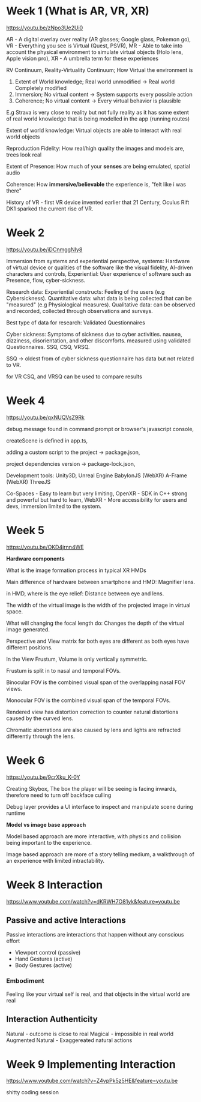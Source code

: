 # Week 1 (What is AR, VR, XR)
https://youtu.be/zNpo3Ue2Ui0

AR - A digital overlay over reality (AR glasses; Google glass, Pokemon go),
VR - Everything you see is Virtual (Quest, PSVR),
MR - Able to take into account the physical environment to simulate virtual objects (Holo lens, Apple vision pro),
XR - A umbrella term for these experiences

RV Continuum, Reality-Virtuality Continuum; How Virtual the environment is
1. Extent of World knowledge; Real world unmodified -> Real world Completely modified
2. Immersion; No virtual content -> System supports every possible action
3. Coherence; No virtual content -> Every virtual behavior is plausible
   
E.g Strava is very close to reality but not fully reality as it has some extent of real world knowledge that is being modelled in the app (running routes)

Extent of world knowledge: Virtual objects are able to interact with real world objects

Reproduction Fidelity: How real/high quality the images and models are, trees look real

Extent of Presence: How much of your **senses** are being emulated, spatial audio

Coherence: How **immersive/believable** the experience is, "felt like i was there"

History of VR - first VR device invented earlier that 21 Century, Oculus Rift DK1 sparked the current rise of VR.

# Week 2
https://youtu.be/iDCnmggNIy8

Immersion from systems and experiential perspective,
systems: Hardware of virtual device or qualities of the software like the visual fidelity, AI-driven characters and controls,
Experiential: User experience of software such as Presence, flow, cyber-sickness.

Research data:
Experiential constructs: Feeling of the users (e.g Cybersickness).
Quantitative data: what data is being collected that can be "measured" (e.g Physiological measures).
Qualitative data: can be observed and recorded, collected through observations and surveys.

Best type of data for research: Validated Questionnaires

Cyber sickness:
Symptoms of sickness due to cyber activities.
nausea, dizziness, disorientation, and other discomforts.
measured using validated Questionnaires.
SSQ, CSQ, VRSQ.

SSQ -> oldest from of cyber sickness questionnaire has data but not related to VR.

for VR CSQ, and VRSQ can be used to compare results
# Week 4
https://youtu.be/qxNUQVsZ9Rk
	
debug.message found in command prompt or browser's javascript console,

createScene is defined in app.ts,

adding a custom script to the project -> package.json,

project dependencies version -> package-lock.json,

Development tools:
Unity3D, Unreal Engine
BabylonJS (WebXR)
A-Frame (WebXR)
ThreeJS

Co-Spaces - Easy to learn but very limiting,
OpenXR - SDK in C++ strong and powerful but hard to learn,
WebXR - More accessibility for users and devs, immersion limited to the system.
# Week 5
https://youtu.be/OKD4jrnn4WE

**Hardware components**

What is the image formation process in typical XR HMDs

Main difference of hardware between smartphone and HMD: Magnifier lens.

in HMD, where is the eye relief: Distance between eye and lens.

The width of the virtual image is the width of the projected image in virtual space.

What will changing the focal length do: Changes the depth of the virtual image generated.

Perspective and View matrix for both eyes are different as both eyes have different positions.

In the View Frustum, Volume is only vertically symmetric.

Frustum is split in to nasal and temporal FOVs.

Binocular FOV is the combined visual span of the overlapping nasal FOV views.

Monocular FOV is the combined visual span of the temporal FOVs.

Rendered view has distortion correction to counter natural distortions caused by the curved lens.

Chromatic aberrations are also caused by lens and lights are refracted differently through the lens.
# Week 6
https://youtu.be/9crXku_K-0Y

Creating Skybox, The box the player will be seeing is facing inwards, therefore need to turn off backface culling

Debug layer provides a UI interface to inspect and manipulate scene during runtime

**Model vs image base approach**

Model based approach are more interactive, with physics and collision being important to the experience.

Image based approach are more of a story telling medium, a walkthrough of an experience with limited intractability. 

# Week 8 Interaction
https://www.youtube.com/watch?v=dKRWH7O81yk&feature=youtu.be

## Passive and active Interactions
Passive interactions are interactions that happen without any conscious effort
- Viewport control (passive)
- Hand Gestures (active)
- Body Gestures (active)

### Embodiment
Feeling like your virtual self is real, and that objects in the virtual world are real

## Interaction Authenticity
Natural - outcome is close to real
Magical - impossible in real world
Augmented Natural - Exaggereated natural actions

# Week 9 Implementing Interaction
https://www.youtube.com/watch?v=Z4vpPk5z5HE&feature=youtu.be

shitty coding session